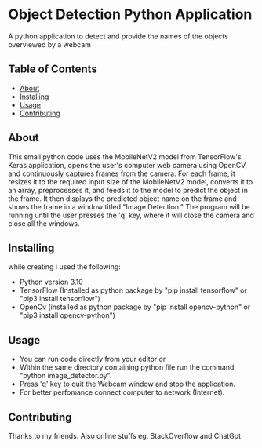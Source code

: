 # Object Detection Python Application
A python application to detect and provide the names of the objects overviewed by a webcam

## Table of Contents

- [About](#about)
- [Installing](#installing)
- [Usage](#usage)
- [Contributing](#contributing)

## About
This small python code uses the MobileNetV2 model from TensorFlow's Keras application,
opens the user's computer web camera using OpenCV, and continuously captures frames from the camera.
For each frame, it resizes it to the required input size of the MobileNetV2 model, 
converts it to an array, preprocesses it, and feeds it to the model to predict the object in the frame.
It then displays the predicted object name on the frame and shows the frame in a window titled "Image Detection."
The program will be running until the user presses the 'q' key,
where it will close the camera and close all the windows.

## Installing
while creating i used the following:
- Python version 3.10
- TensorFlow (Installed as python package by "pip install tensorflow" or "pip3 install tensorflow")
- OpenCv (installed as python package by "pip install opencv-python" or "pip3 install opencv-python")

## Usage
- You can run code directly from your editor or
- Within the same directory containing python file run the command "python image_detector.py".
- Press 'q' key to quit the Webcam window and stop the application.
- For better perfomance connect computer to network (Internet).

## Contributing
Thanks to my friends.
Also online stuffs eg. StackOverflow and ChatGpt
